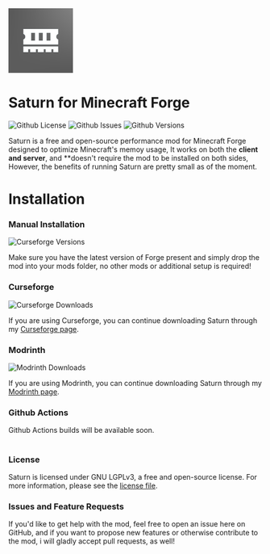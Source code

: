 <img src="src/main/resources/logo.png" width="128">

# Saturn for Minecraft Forge

![Github License](https://img.shields.io/github/license/AbdElAziz333/Saturn)
![Github Issues](https://img.shields.io/github/issues/AbdElAziz333/Saturn)
![Github Versions](https://img.shields.io/github/v/tag/AbdElAziz333/Saturn)

Saturn is a free and open-source performance mod for Minecraft Forge designed to optimize Minecraft's memoy usage, It works on both the **client and server**, and **doesn't require the mod to be installed on both sides, However, the benefits of running Saturn are pretty small as of the moment.

# Installation

### Manual Installation

![Curseforge Versions](https://cf.way2muchnoise.eu/versions/saturn.svg)

Make sure you have the latest version of Forge present and simply drop the mod into your mods folder, no other mods or additional setup is required!

### Curseforge

![Curseforge Downloads](https://cf.way2muchnoise.eu/full_670986_downloads.svg)

If you are using Curseforge, you can continue downloading Saturn through my [Curseforge page](https://www.curseforge.com/minecraft/mc-mods/saturn).

### Modrinth

![Modrinth Downloads](https://img.shields.io/modrinth/dt/saturn?logo=modrinth&logoColor=modrinth)

If you are using Modrinth, you can continue downloading Saturn through my [Modrinth page](https://modrinth.com/mod/saturn).

### Github Actions

Github Actions builds will be available soon.

#

### License

Saturn is licensed under GNU LGPLv3, a free and open-source license. For more information, please see the
[license file](LICENSE.txt).

### Issues and Feature Requests
If you'd like to get help with the mod, feel free to open an issue here on GitHub, and if you want to propose new features or otherwise contribute to the mod, i will gladly accept pull requests, as well!
